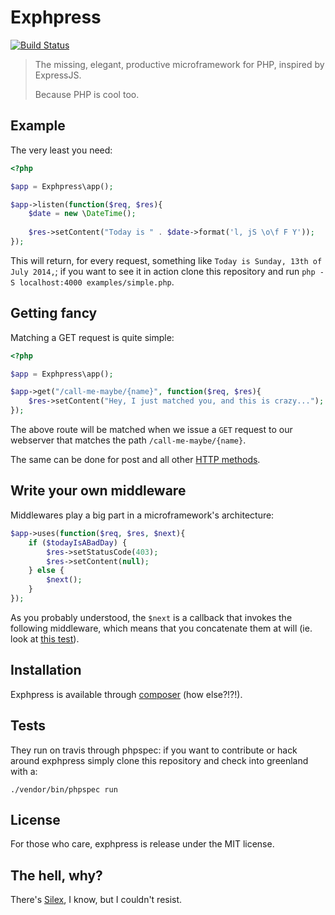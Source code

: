 # Exphpress

[![Build Status](https://travis-ci.org/odino/exphpress.png?branch=master)](https://travis-ci.org/odino/exphpress)

> The missing, elegant, productive microframework for
> PHP, inspired by ExpressJS.
>
> Because PHP is cool too.

## Example

The very least you need:

``` php
<?php

$app = Exphpress\app();

$app->listen(function($req, $res){
    $date = new \DateTime();
    
    $res->setContent("Today is " . $date->format('l, jS \o\f F Y'));
});
```

This will return, for every request, something like
`Today is Sunday, 13th of July 2014,`; if you want to see it in action
clone this repository and run `php -S localhost:4000 examples/simple.php`.

## Getting fancy

Matching a GET request is quite simple:

``` php
<?php

$app = Exphpress\app();

$app->get("/call-me-maybe/{name}", function($req, $res){
    $res->setContent("Hey, I just matched you, and this is crazy...");
});
```

The above route will be matched when we issue a `GET` request to our
webserver that matches the path `/call-me-maybe/{name}`.

The same can be done for post and all other [HTTP methods](https://github.com/odino/exphpress/blob/master/src/App.php#L52-L76).

## Write your own middleware

Middlewares play a big part in a microframework's architecture:

``` php
$app->uses(function($req, $res, $next){
    if ($todayIsABadDay) {
        $res->setStatusCode(403);
        $res->setContent(null);
    } else {
        $next();
    }
});
```

As you probably understood, the `$next` is a callback that invokes
the following middleware, which means that you concatenate them at
will (ie. look at [this test](https://github.com/odino/exphpress/blob/6e92cc453185199d2a878ae146b83c395e4bc19c/spec/Exphpress/AppSpec.php#L113-L138)).

## Installation

Exphpress is available through [composer](https://packagist.org/packages/odino/exphpress)
(how else?!?!).

## Tests

They run on travis through phpspec: if you want to contribute or
hack around exphpress simply clone this repository and check into
greenland with a:

```
./vendor/bin/phpspec run
```

## License

For those who care, exphpress is release under the MIT license.

## The hell, why?

There's [Silex](http://silex.sensiolabs.org/), I know, but
I couldn't resist.